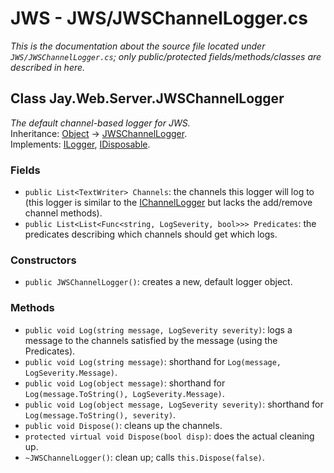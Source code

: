 # JWS - JWS/JWSChannelLogger.cs
*This is the documentation about the source file located under `JWS/JWSChannelLogger.cs`; only public/protected fields/methods/classes are described in here.*

## Class Jay.Web.Server.JWSChannelLogger
*The default channel-based logger for JWS.*  
Inheritance: [Object](https://docs.microsoft.com/en-us/dotnet/api/system.object?view=net-5.0) -> [JWSChannelLogger](./JWSChannelLogger.md).  
Implements: [ILogger](../Logger/ILogger.md), [IDisposable](https://docs.microsoft.com/en-us/dotnet/api/system.idisposable?view=net-5.0).

### Fields
 - ``public List<TextWriter> Channels``: the channels this logger will log to (this logger is similar to the [IChannelLogger](../Logger/IChannelLogger.md) but lacks the add/remove channel methods).  
 - ``public List<List<Func<string, LogSeverity, bool>>> Predicates``: the predicates describing which channels should get which logs.  

### Constructors
 - ``public JWSChannelLogger()``: creates a new, default logger object.  

### Methods
 - ``public void Log(string message, LogSeverity severity)``: logs a message to the channels satisfied by the message (using the Predicates).  
 - ``public void Log(string message)``: shorthand for ``Log(message, LogSeverity.Message)``.  
 - ``public void Log(object message)``: shorthand for ``Log(message.ToString(), LogSeverity.Message)``.  
 - ``public void Log(object message, LogSeverity severity)``: shorthand for ``Log(message.ToString(), severity)``.  
 - ``public void Dispose()``: cleans up the channels.  
 - ``protected virtual void Dispose(bool disp)``: does the actual cleaning up.  
 - ``~JWSChannelLogger()``: clean up; calls ``this.Dispose(false)``.
